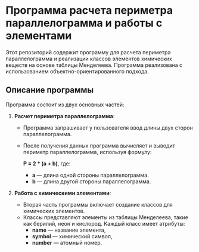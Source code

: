 # Программа расчета периметра параллелограмма и работы с элементами

Этот репозиторий содержит программу для расчета периметра параллелограмма и реализации классов элементов химических веществ на основе таблицы Менделеева. Программа реализована с использованием объектно-ориентированного подхода.

## Описание программы

Программа состоит из двух основных частей:

1. **Расчет периметра параллелограмма**:
   - Программа запрашивает у пользователя ввод длины двух сторон параллелограмма.
   - После получения данных программа вычисляет и выводит периметр параллелограмма, используя формулу:
   
     **P = 2 * (a + b)**, где:
     - **a** — длина одной стороны параллелограмма.
     - **b** — длина другой стороны параллелограмма.

2. **Работа с химическими элементами**:
   - Вторая часть программы включает создание классов для химических элементов.
   - Классы представляют элементы из таблицы Менделеева, такие как берилий, неон и кислород. Каждый класс имеет атрибуты:
     - **name** — название элемента,
     - **symbol** — химический символ,
     - **number** — атомный номер.
